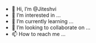 - 👋 Hi, I’m @Jiteshvi
- 👀 I’m interested in ...
- 🌱 I’m currently learning ...
- 💞️ I’m looking to collaborate on ...
- 📫 How to reach me ...

<!---
Jiteshvi/Jiteshvi is a ✨ special ✨ repository because its `README.md` (this file) appears on your GitHub profile.
You can click the Preview link to take a look at your changes.
--->
